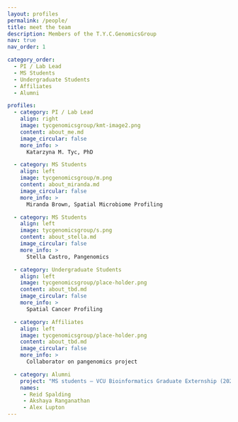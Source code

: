 ```yaml
---
layout: profiles
permalink: /people/
title: meet the team
description: Members of the T.Y.C.GenomicsGroup
nav: true
nav_order: 1

category_order:
  - PI / Lab Lead
  - MS Students
  - Undergraduate Students
  - Affiliates
  - Alumni

profiles:
  - category: PI / Lab Lead
    align: right
    image: tycgenomicsgroup/kmt-image2.png
    content: about_me.md
    image_circular: false
    more_info: >
      Katarzyna M. Tyc, PhD

  - category: MS Students
    align: left
    image: tycgenomicsgroup/m.png
    content: about_miranda.md
    image_circular: false
    more_info: >
      Miranda Brown, Spatial Microbiome Profiling

  - category: MS Students
    align: left
    image: tycgenomicsgroup/s.png
    content: about_stella.md
    image_circular: false
    more_info: >
      Stella Castro, Pangenomics

  - category: Undergraduate Students
    align: left
    image: tycgenomicsgroup/place-holder.png
    content: about_tbd.md
    image_circular: false
    more_info: >
      Spatial Cancer Profiling

  - category: Affiliates
    align: left
    image: tycgenomicsgroup/place-holder.png
    content: about_tbd.md
    image_circular: false
    more_info: >
      Collaborator on pangenomics project

  - category: Alumni
    project: "MS students – VCU Bioinformatics Graduate Externship (2023). Project: NGS Pipeline for S. sanguinis Mutant Screening."
    names:
     - Reid Spalding
     - Akshaya Ranganathan
     - Alex Lupton
---
```

